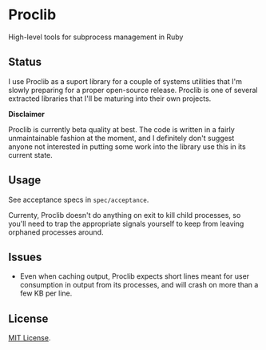 # Proclib

High-level tools for subprocess management in Ruby

## Status

I use Proclib as a suport library for a couple of systems utilities that I'm
slowly preparing for a proper open-source release.  Proclib is one of
several extracted libraries that I'll be maturing into their own projects.

**Disclaimer**

Proclib is currently beta quality at best. The code is written in a
fairly unmaintainable fashion at the moment, and I definitely don't
suggest anyone not interested in putting some work into the library
use this in its current state.

## Usage

See acceptance specs in `spec/acceptance`.

Currenty, Proclib doesn't do anything on exit to kill child processes, so you'll
need to trap the appropriate signals yourself to keep from leaving orphaned processes
around.

## Issues

- Even when caching output, Proclib expects short lines meant for user consumption
  in output from its processes, and will crash on more than a few KB per line.

## License

[MIT License](http://opensource.org/licenses/MIT).

